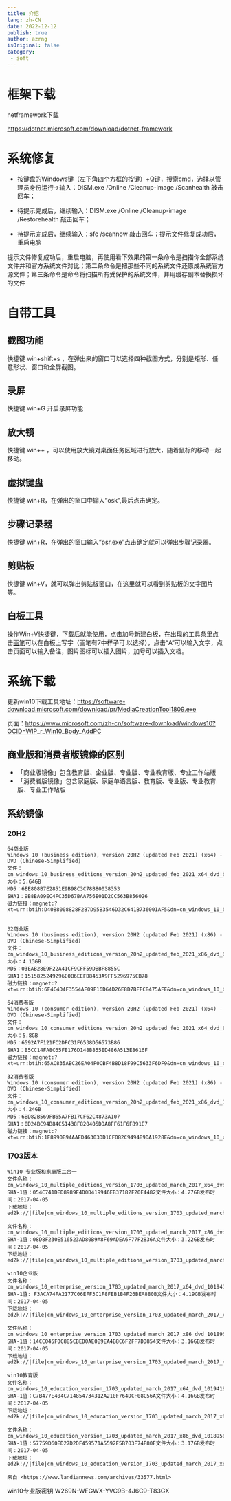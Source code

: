 ```yaml
---
title: 介绍
lang: zh-CN
date: 2022-12-12
publish: true
author: azrng
isOriginal: false
category:
 - soft
---
```


# 框架下载

netframework下载

https://dotnet.microsoft.com/download/dotnet-framework

# 系统修复

- 按键盘的Windows键（左下角四个方框的按键）+Q键，搜索cmd，选择以管理员身份运行→输入：DISM.exe /Online /Cleanup-image /Scanhealth  敲击回车；

- 待提示完成后，继续输入：DISM.exe /Online /Cleanup-image /Restorehealth  敲击回车；
- 待提示完成后，继续输入：sfc /scannow  敲击回车；提示文件修复成功后，重启电脑

提示文件修复成功后，重启电脑，再使用看下效果的第一条命令是扫描你全部系统文件并和官方系统文件对比；第二条命令是把那些不同的系统文件还原成系统官方源文件；第三条命令是命令将扫描所有受保护的系统文件，并用缓存副本替换损坏的文件

# 自带工具

## 截图功能

快捷键 win+shift+s ，在弹出来的窗口可以选择四种截图方式，分别是矩形、任意形状、窗口和全屏截图。

## 录屏

快捷键 win+G 开启录屏功能

## 放大镜

快捷键 win++ ，可以使用放大镜对桌面任务区域进行放大，随着鼠标的移动一起移动。

## 虚拟键盘

快捷键 win+R，在弹出的窗口中输入“osk”,最后点击确定。

## 步骤记录器

快捷键 win+R，在弹出的窗口输入“psr.exe”点击确定就可以弹出步骤记录器。

## 剪贴板

快捷键 win+V，就可以弹出剪贴板窗口，在这里就可以看到剪贴板的文字图片等。

## 白板工具

操作Win+V快捷键，下载后就能使用，点击加号新建白板，在出现的工具条里点击[画笔](https://www.smzdm.com/fenlei/huihuayongbi/)可以在白板上写字（画笔有7中样子可 以选择），点击“A”可以输入文字，点击页面可以输入备注，图片图标可以插入图片，加号可以插入文档。

# 系统下载 

更新win10下载工具地址：https://software-download.microsoft.com/download/pr/MediaCreationTool1809.exe

页面：https://www.microsoft.com/zh-cn/software-download/windows10?OCID=WIP_r_Win10_Body_AddPC

## 商业版和消费者版镜像的区别

- 「商业版镜像」包含教育版、企业版、专业版、专业教育版、专业工作站版
- 「消费者版镜像」包含家庭版、家庭单语言版、教育版、专业版、专业教育版、专业工作站版

## 系统镜像

### 20H2

```plain
64商业版
Windows 10 (business edition), version 20H2 (updated Feb 2021) (x64) - DVD (Chinese-Simplified)
文件：cn_windows_10_business_editions_version_20h2_updated_feb_2021_x64_dvd_be28e70d.iso
大小：5.64GB
MD5：6EE808B7E2851E9B98C3C78B80038353
SHA1：9B8BA09EC4FC35D67BAA756E01D2CC563B856026
磁力链接：magnet:?xt=urn:btih:D4088008828F2B7D95B3546D32C641B736001AF5&dn=cn_windows_10_business_editions_version_20h2_updated_feb_2021_x64_dvd_be28e70d.iso&xl=6060609536


32商业版
Windows 10 (business edition), version 20H2 (updated Feb 2021) (x86) - DVD (Chinese-Simplified)
文件：cn_windows_10_business_editions_version_20h2_updated_feb_2021_x86_dvd_6eab91c5.iso
大小：4.13GB
MD5：03EAB28E9F22A41CF9CFF59DBBF8855C
SHA1：1515825249296E0B6EEFD8453A9FF5296975CB78
磁力链接：magnet:?xt=urn:btih:6F4C4D4F3554AF09F16D64D26E8D7BFFC8475AFE&dn=cn_windows_10_business_editions_version_20h2_updated_feb_2021_x86_dvd_6eab91c5.iso&xl=4439019520

64消费者版
Windows 10 (consumer edition), version 20H2 (updated Feb 2021) (x64) - DVD (Chinese-Simplified)
文件：cn_windows_10_consumer_editions_version_20h2_updated_feb_2021_x64_dvd_8ddab99d.iso
大小：5.8GB
MD5：6592A7F121FC2DFC31F6538D56573B86
SHA1：B5CC14FA8C65FE176D148B855ED486A513E8616F
磁力链接：magnet:?xt=urn:btih:65AC835ABC26EA04F0CBF4B8D18F99C5633F6DF9&dn=cn_windows_10_consumer_editions_version_20h2_updated_feb_2021_x64_dvd_8ddab99d.iso&xl=6223781888

32消费者版
Windows 10 (consumer edition), version 20H2 (updated Feb 2021) (x86) - DVD (Chinese-Simplified)
文件：cn_windows_10_consumer_editions_version_20h2_updated_feb_2021_x86_dvd_1402b453.iso
大小：4.24GB
MD5：6BD82B569FB65A7FB17CF62C4873A107
SHA1：0D24BC94B84C51438F820405DDA8FF61F6F891E7
磁力链接：magnet:?xt=urn:btih:1F8990B94AAED46303DD1CF082C949489DA1928E&dn=cn_windows_10_consumer_editions_version_20h2_updated_feb_2021_x86_dvd_1402b453.iso&xl=4549830656
```

### 1703版本

```plain
Win10 专业版和家庭版二合一
文件名称：cn_windows_10_multiple_editions_version_1703_updated_march_2017_x64_dvd_10194190.iso
SHA-1值：054C741DED8989F4D0D419946EB37182F20E4482文件大小：4.27GB发布时间：2017-04-05
下载地址：ed2k://|file|cn_windows_10_multiple_editions_version_1703_updated_march_2017_x64_dvd_10194190.iso|4587292672|373B263D307F6AA2486A74E557DD22C9|/
 
文件名称：cn_windows_10_multiple_editions_version_1703_updated_march_2017_x86_dvd_10189569.iso
SHA-1值：08D8F230E516523AD80B9A8F69ADEA6F77F2836A文件大小：3.22GB发布时间：2017-04-05
下载地址：ed2k://|file|cn_windows_10_multiple_editions_version_1703_updated_march_2017_x86_dvd_10189569.iso|3456649216|945C69ABEE0EFE9B07CF5B4C6E141262|/
 
win10企业版
文件名称：cn_windows_10_enterprise_version_1703_updated_march_2017_x64_dvd_10194191.iso
SHA-1值: F3ACA74FA2177C06EFF3C1F8FEB1B4F26BEA880B文件大小：4.19GB发布时间：2017-04-05
下载地址：ed2k://|file|cn_windows_10_enterprise_version_1703_updated_march_2017_x64_dvd_10194191.iso|4498978816|98F0EAD4122B9B9D72FD08D22657AB45|/
 
文件名称：cn_windows_10_enterprise_version_1703_updated_march_2017_x86_dvd_10189572.iso
SHA-1值：14CC045F0C885CBED0AE0B9EA4B8C6F2FF7DD854文件大小：3.16GB发布时间：2017-04-05
下载地址：ed2k://|file|cn_windows_10_enterprise_version_1703_updated_march_2017_x86_dvd_10189572.iso|3394940928|2E72355CDA5373B9F778D36CF03B86FD|/
 
win10教育版
文件名称：cn_windows_10_education_version_1703_updated_march_2017_x64_dvd_10194187.iso
SHA-1值：C7B477E404C714854734312A210F764DCF08C56A文件大小：4.16GB发布时间：2017-04-05
下载地址：ed2k://|file|cn_windows_10_education_version_1703_updated_march_2017_x64_dvd_10194187.iso|4470315008|BA9D2AB8865B80C2227E6E08BB2DD2AE|/
 
文件名称：cn_windows_10_education_version_1703_updated_march_2017_x86_dvd_10189568.iso
SHA-1值：57759D60ED27D2DF459571A5592F5B703F74F80E文件大小：3.17GB发布时间：2017-04-05
下载地址：ed2k://|file|cn_windows_10_education_version_1703_updated_march_2017_x86_dvd_10189568.iso|3401973760|5DD08371AF9B6E953F879E574D593607|/
 
来自 <https://www.landiannews.com/archives/33577.html>
```

win10专业版密钥 W269N-WFGWX-YVC9B-4J6C9-T83GX